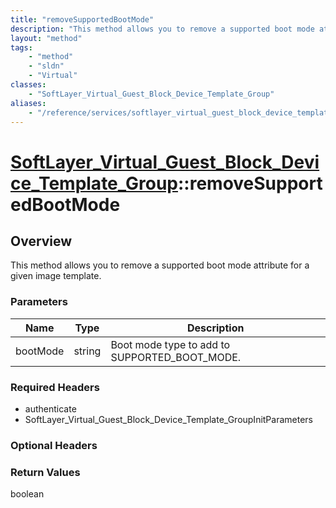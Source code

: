 ```yaml
---
title: "removeSupportedBootMode"
description: "This method allows you to remove a supported boot mode attribute for a given image template."
layout: "method"
tags:
    - "method"
    - "sldn"
    - "Virtual"
classes:
    - "SoftLayer_Virtual_Guest_Block_Device_Template_Group"
aliases:
    - "/reference/services/softlayer_virtual_guest_block_device_template_group/removeSupportedBootMode"
---
```

# [SoftLayer_Virtual_Guest_Block_Device_Template_Group](/reference/services/SoftLayer_Virtual_Guest_Block_Device_Template_Group)::removeSupportedBootMode




## Overview 
This method allows you to remove a supported boot mode attribute for a given image template. 

### Parameters 
|Name | Type | Description |
| --- | --- | --- |
|bootMode| string| Boot mode type to add to SUPPORTED_BOOT_MODE.|


### Required Headers
* authenticate
* SoftLayer_Virtual_Guest_Block_Device_Template_GroupInitParameters

### Optional Headers

### Return Values
boolean

